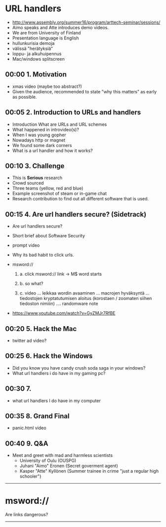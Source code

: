 # URL handlers
  *  http://www.assembly.org/summer16/program/arttech-seminar/sessions/
  * Aimo speaks and Atte introduces demo videos.
  * We are from University of Finland
  * Presentation language is English
  * hullunkurisia demoja
  * välissä "herätyksiä"
  * loppu- ja alkuhuipennus
  * Mac/windows splitscreen

## 00:00 1. Motivation

  * xmas video (maybe too abstract?)
  * Given the audience, recommended to state "why this matters" as early as possible.

## 00:05 2. Introduction to URLs and handlers

  * Introduction What are URLs and URL schemes
  * What happened in introvideo(s)?
  * When I was young gopher
  * Nowadays http or magnet
  * We found some dark corners
  * What is a url handler and how it works?

## 00:10 3. Challenge

  * This is **Serious** research
  * Crowd sourced
  * Three teams (yellow, red and blue)
  * Example screenshot of steam or in-game chat
  * Research contribution to find out all different software that is used.

## 00:15 4. Are url handlers secure? (Sidetrack)

  * Are url handlers secure?
  * Short brief about Software Security
  * prompt video
  * Why its bad habit to click urls.
  * msword://

    1. a. click msword:// link -> M$ word starts

    2. b. so what?

    3. c. video ... leikkaa wordin avaaminen ... macrojen hyväksyntä ... tiedostojen kryptatutumisen aloitus (korostaen / zoomaten siihen tiedoston nimiiin) .... randomware note

  * https://www.youtube.com/watch?v=GyZMJr7RfBE

## 00:20 5. Hack the Mac

  * twitter ad video?

## 00:25 6. Hack the Windows

  * Did you know you have candy crush soda saga in your windows?
  * What url handlers i do have in my gaming pc?

## 00:30 7.

  * what url handlers I do have in my computer

## 00:35 8. Grand Final

  * panic.html video

## 00:40 9. Q&A

  * Meet and greet with mad and harmless scientists
    * University of Oulu (OUSPG)
    * Juhani "Aimo" Eronen (Secret goverment agent)
    * Kasper "Atte" Kyllönen (Summer trainee in crime "just a regular high schooler")

---

# msword://

Are links dangerous?

---
